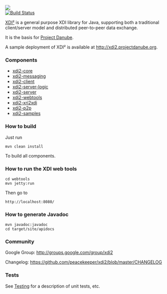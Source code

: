 <img src="http://peacekeeper.github.com/xdi2/images/logo64.png"><br>
[![Build Status](https://secure.travis-ci.org/peacekeeper/xdi2.png)](http://travis-ci.org/peacekeeper/xdi2)

[XDI²](http://github.com/peacekeeper/xdi2) is a general purpose XDI library for Java, supporting both a traditional client/server model and distributed peer-to-peer data exchange. 

It is the basis for [Project Danube](http://www.projectdanube.org/).

A sample deployment of XDI² is available at http://xdi2.projectdanube.org.

### Components

* [xdi2-core](https://github.com/peacekeeper/xdi2/wiki/xdi2-core)
* [xdi2-messaging](https://github.com/peacekeeper/xdi2/wiki/xdi2-messaging)
* [xdi2-client](https://github.com/peacekeeper/xdi2/wiki/xdi2-client)
* [xdi2-server-logic](https://github.com/peacekeeper/xdi2/wiki/xdi2-server-logic)
* [xdi2-server](https://github.com/peacekeeper/xdi2/wiki/xdi2-server)
* [xdi2-webtools](https://github.com/peacekeeper/xdi2/wiki/xdi2-webtools)
* [xdi2-xri2xdi](https://github.com/peacekeeper/xdi2/wiki/xdi2-xri2xdi)
* [xdi2-p2p](https://github.com/peacekeeper/xdi2/wiki/xdi2-p2p)
* [xdi2-samples](https://github.com/peacekeeper/xdi2/wiki/xdi2-samples)

### How to build

Just run

    mvn clean install

To build all components.

### How to run the XDI web tools

    cd webtools
    mvn jetty:run

Then go to

    http://localhost:8080/

### How to generate Javadoc

    mvn javadoc:javadoc
    cd target/site/apidocs

### Community

Google Group: http://groups.google.com/group/xdi2

Changelog: https://github.com/peacekeeper/xdi2/blob/master/CHANGELOG

### Tests

See [Testing](https://github.com/peacekeeper/xdi2/wiki/Testing) for a description of unit tests, etc.
